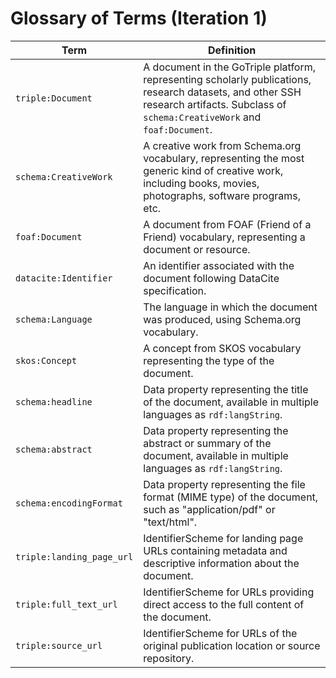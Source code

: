 # Glossary of Terms (Iteration 1)

| Term                    | Definition                                                                                                                                                                                                        |
|-------------------------|-------------------------------------------------------------------------------------------------------------------------------------------------------------------------------------------------------------------|
| `triple:Document`       | A document in the GoTriple platform, representing scholarly publications, research datasets, and other SSH research artifacts. Subclass of `schema:CreativeWork` and `foaf:Document`.                           |
| `schema:CreativeWork`   | A creative work from Schema.org vocabulary, representing the most generic kind of creative work, including books, movies, photographs, software programs, etc.                                                  |
| `foaf:Document`         | A document from FOAF (Friend of a Friend) vocabulary, representing a document or resource.                                                                                                                       |
| `datacite:Identifier`   | An identifier associated with the document following DataCite specification.                                                                                                                                     |
| `schema:Language`       | The language in which the document was produced, using Schema.org vocabulary.                                                                                                                                     |
| `skos:Concept`          | A concept from SKOS vocabulary representing the type of the document.                                                                                                                                             |
| `schema:headline`       | Data property representing the title of the document, available in multiple languages as `rdf:langString`.                                                                                                        |
| `schema:abstract`       | Data property representing the abstract or summary of the document, available in multiple languages as `rdf:langString`.                                                                                          |
| `schema:encodingFormat` | Data property representing the file format (MIME type) of the document, such as "application/pdf" or "text/html".                                                                                                 |
| `triple:landing_page_url` | IdentifierScheme for landing page URLs containing metadata and descriptive information about the document.                                                                                                      |
| `triple:full_text_url`    | IdentifierScheme for URLs providing direct access to the full content of the document.                                                                                                                          |
| `triple:source_url`       | IdentifierScheme for URLs of the original publication location or source repository.                                                                                                                            |
